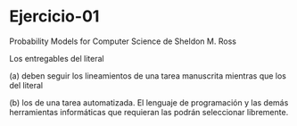 # Ejercicio-01
Probability Models for Computer Science de Sheldon M. Ross

Los entregables del literal 

(a) deben seguir los lineamientos de una tarea manuscrita mientras que los del literal 

(b) los de una tarea automatizada. El lenguaje de programación y las demás herramientas informáticas que requieran las podrán seleccionar libremente.

